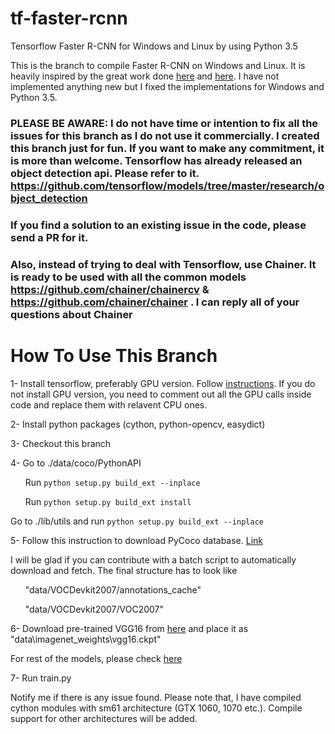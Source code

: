 # tf-faster-rcnn
Tensorflow Faster R-CNN for Windows and Linux by using Python 3.5

This is the branch to compile Faster R-CNN on Windows and Linux. It is heavily inspired by the great work done [here](https://github.com/smallcorgi/Faster-RCNN_TF) and [here](https://github.com/rbgirshick/py-faster-rcnn). I have not implemented anything new but I fixed the implementations for Windows and Python 3.5.

### PLEASE BE AWARE: I do not have time or intention to fix all the issues for this branch as I do not use it commercially. I created this branch just for fun. If you want to make any commitment, it is more than welcome. Tensorflow has already released an object detection api. Please refer to it. https://github.com/tensorflow/models/tree/master/research/object_detection

### If you find a solution to an existing issue in the code, please send a PR for it. 

### Also, instead of trying to deal with Tensorflow, use Chainer. It is ready to be used with all the common models https://github.com/chainer/chainercv & https://github.com/chainer/chainer . I can reply all of your questions about Chainer

# How To Use This Branch
1- Install tensorflow, preferably GPU version. Follow [instructions]( https://www.tensorflow.org/install/install_windows). If you do not install GPU version, you need to comment out all the GPU calls inside code and replace them with relavent CPU ones.

2- Install python packages (cython, python-opencv, easydict)

3- Checkout this branch

4- Go to  ./data/coco/PythonAPI

&nbsp;&nbsp;&nbsp;&nbsp;&nbsp;&nbsp;Run `python setup.py build_ext --inplace`

&nbsp;&nbsp;&nbsp;&nbsp;&nbsp;&nbsp;Run `python setup.py build_ext install`

Go to ./lib/utils and run `python setup.py build_ext --inplace`

5- Follow this instruction to download PyCoco database. [Link]( https://github.com/rbgirshick/py-faster-rcnn#beyond-the-demo-installation-for-training-and-testing-models)

I will be glad if you can contribute with a batch script to automatically download and fetch. The final structure has to look like

  &nbsp;&nbsp;&nbsp;&nbsp;&nbsp;&nbsp;"data/VOCDevkit2007/annotations_cache"
  
  &nbsp;&nbsp;&nbsp;&nbsp;&nbsp;&nbsp;"data/VOCDevkit2007/VOC2007"
  
 6- Download pre-trained VGG16 from [here](http://download.tensorflow.org/models/vgg_16_2016_08_28.tar.gz) and place it as "data\imagenet_weights\vgg16.ckpt"
 
 For rest of the models, please check [here](https://github.com/tensorflow/models/tree/master/research/slim#pre-trained-models)
 
  7- Run train.py
  
  Notify me if there is any issue found. Please note that, I have compiled cython modules with sm61 architecture (GTX 1060, 1070 etc.). Compile support for other architectures will be added. 
 
